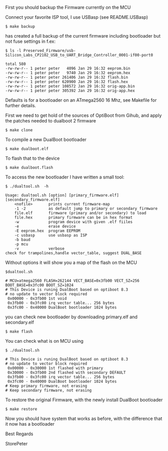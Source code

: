 
First you should backup the Firmware currently on the MCU

Connect your favorite ISP tool, I use USBasp (see README.USBasp)

	$ make backup

has created a full backup of the current firmware including bootloader
but not fuse settings in f.ex:

	$ ls -l Preserved_Firmware/usb-Silicon_Labs_CP2102_USB_to_UART_Bridge_Controller_0001-if00-port0
```
total 580
-rw-rw-r-- 1 peter peter   4096 Jan 29 16:32 eeprom.bin
-rw-rw-r-- 1 peter peter   9740 Jan 29 16:32 eeprom.hex
-rw-rw-r-- 1 peter peter 261406 Jan 29 16:32 flash.bin
-rw-rw-r-- 1 peter peter 620900 Jan 29 16:32 flash.hex
-rw-rw-r-- 1 peter peter 108572 Jan 29 16:32 orig-app.bin
-rw-rw-r-- 1 peter peter 305392 Jan 29 16:32 orig-app.hex
```

Defaults is for a bootloader on an ATmega2560 16 Mhz,
see Makefile for further details.

First we need to get hold of the sources of OptiBoot from Gihub, and apply
the patches needed to dualboot 2 firmware

	$ make clone

To compile a new DualBoot bootloader

	$ make dualboot.elf

To flash that to the device

	$ make dualboot.flash

To access the new bootloader I have written a small tool:

	$ ./dualtool.sh  -h

```
Usage: dualtool.sh [option] [primary_firmware.elf] [secondary_firmware.elf]
    <nofile>       prints current firmware-map
    -1 -2          as default jump to primary or secondary firmware
    file.elf       firmware (primary and/or secondary) to load
    file.hex       primary firmware can be in hex format
    -w             program device with given .elf fiiles
    -e             erase device
    -E eeprom.hex  program EEPROM        
    -c usbasp      use usbasp as ISP
    -b baud
    -p mcu
    -v             verbose
check for trampolines,handle vector_table, suggest DUAL_BASE
```

Without options it will show you a map of the flash on the MCU

	$dualtool.sh 

```
# MCU=atmega2560 FLASH=262144 VECT_BASE=0x3fb00 VECT_SZ=256 BOOT_BASE=0x3fc00 BOOT_SZ=1024
# This Device is runing DualBoot based on optiboot 8.3
# no update to vector block required
 0x00000 - 0x3fb00 1st void 
 0x3fb00 - 0x3fc00 irq vector table... 256 bytes
 0x3fc00 - 0x40000 DualBoot bootloader 1024 bytes

```

you can check new bootloader by downloading primary.elf and secondary.elf

	$ make flash

You can check what is on MCU using

	$ ./dualtool.sh
```
# This Device is runing DualBoot based on optiboot 8.3
# no update to vector block required
 0x00000 - 0x30000 1st flashed with primary 
 0x30000 - 0x3fb00 2nd flashed with secondary DEFAULT
 0x3fb00 - 0x3fc00 irq vector table... 256 bytes
 0x3fc00 - 0x40000 DualBoot bootloader 1024 bytes
# Keep primary firmware, not erasing
# Keep secondary firmware, not erasing
```

To restore the original Firmware, with the newly install DualBoot bootloader

	$ make restore

Now you should have system that works as before, with the difference that it now has a bootloader

Best Regards

StorePeter
